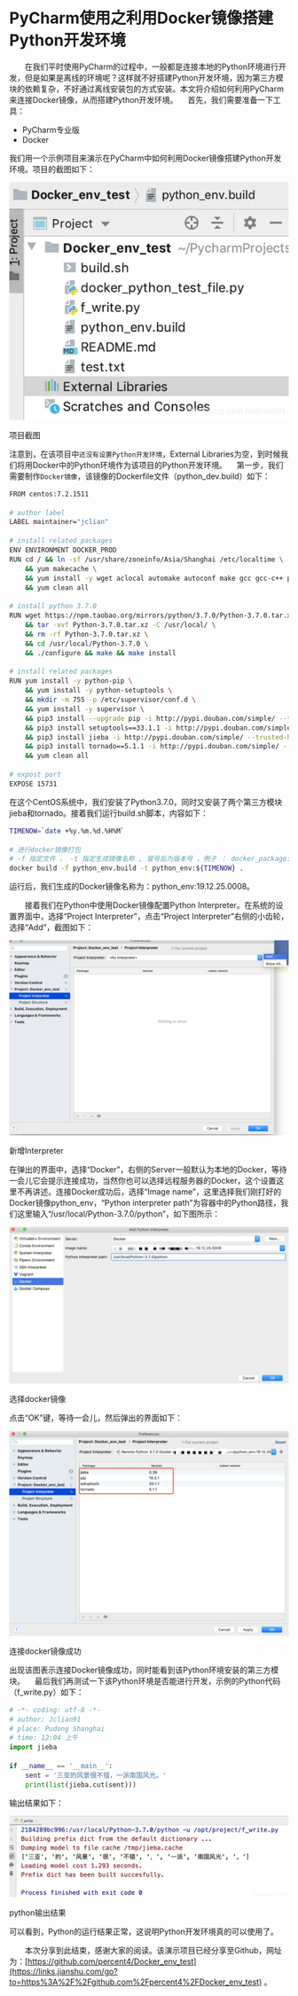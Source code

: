 # PyCharm使用之利用Docker镜像搭建Python开发环境

  在我们平时使用PyCharm的过程中，一般都是连接本地的Python环境进行开发，但是如果是离线的环境呢？这样就不好搭建Python开发环境，因为第三方模块的依赖复杂，不好通过离线安装包的方式安装。本文将介绍如何利用PyCharm来连接Docker镜像，从而搭建Python开发环境。
  首先，我们需要准备一下工具：

- PyCharm专业版
- Docker

我们用一个示例项目来演示在PyCharm中如何利用Docker镜像搭建Python开发环境。项目的截图如下：

![img](PyCharm使用之利用Docker镜像搭建Python开发环境.assets/9419034-fd8e2ea40916acc2.webp)

项目截图

 注意到，在该项目中`还没有设置Python开发环境`，External Libraries为空，到时候我们将用Docker中的Python环境作为该项目的Python开发环境。
  第一步，我们需要制作`Docker镜像`，该镜像的Dockerfile文件（python_dev.build）如下：

```bash
FROM centos:7.2.1511

# author label
LABEL maintainer="jclian"

# install related packages
ENV ENVIRONMENT DOCKER_PROD
RUN cd / && ln -sf /usr/share/zoneinfo/Asia/Shanghai /etc/localtime \
    && yum makecache \
    && yum install -y wget aclocal automake autoconf make gcc gcc-c++ python-devel mysql-devel bzip2 libffi-devel epel-release \
    && yum clean all

# install python 3.7.0
RUN wget https://npm.taobao.org/mirrors/python/3.7.0/Python-3.7.0.tar.xz \
    && tar -xvf Python-3.7.0.tar.xz -C /usr/local/ \
    && rm -rf Python-3.7.0.tar.xz \
    && cd /usr/local/Python-3.7.0 \
    && ./configure && make && make install

# install related packages
RUN yum install -y python-pip \
    && yum install -y python-setuptools \
    && mkdir -m 755 -p /etc/supervisor/conf.d \
    && yum install -y supervisor \
    && pip3 install --upgrade pip -i http://pypi.douban.com/simple/ --trusted-host pypi.douban.com \
    && pip3 install setuptools==33.1.1 -i http://pypi.douban.com/simple/ --trusted-host pypi.douban.com \
    && pip3 install jieba -i http://pypi.douban.com/simple/ --trusted-host pypi.douban.com \
    && pip3 install tornado==5.1.1 -i http://pypi.douban.com/simple/ --trusted-host pypi.douban.com \
    && yum clean all

# expost port
EXPOSE 15731
```

在这个CentOS系统中，我们安装了Python3.7.0，同时又安装了两个第三方模块jieba和tornado。接着我们运行build.sh脚本，内容如下：

```bash
TIMENOW=`date +%y.%m.%d.%H%M`

# 进行docker镜像打包
# -f 指定文件 ， -t 指定生成镜像名称 , 冒号后为版本号 ，例子 ： docker_package:17.08.01.1311
docker build -f python_env.build -t python_env:${TIMENOW} .
```

运行后，我们生成的Docker镜像名称为：python_env:19.12.25.0008。

  接着我们在Python中使用Docker镜像配置Python Interpreter。在系统的设置界面中，选择“Project Interpreter”，点击“Project Interpreter”右侧的小齿轮，选择“Add”，截图如下：

![img](PyCharm使用之利用Docker镜像搭建Python开发环境.assets/9419034-1b2c5e9bb89f6c26.webp)

新增Interpreter

在弹出的界面中，选择“Docker”，右侧的Server一般默认为本地的Docker，等待一会儿它会提示连接成功，当然你也可以选择远程服务器的Docker，这个设置这里不再讲述。连接Docker成功后，选择“Image name”，这里选择我们刚打好的Docker镜像python_env，“Python interpreter path”为容器中的Python路径，我们这里输入“/usr/local/Python-3.7.0/python”，如下图所示：

![img](PyCharm使用之利用Docker镜像搭建Python开发环境.assets/9419034-68668c9f48742469.webp)

选择docker镜像

点击“OK”键，等待一会儿，然后弹出的界面如下：

![img](PyCharm使用之利用Docker镜像搭建Python开发环境.assets/9419034-fa3bbdd4edf4d194.webp)

连接docker镜像成功

出现该图表示连接Docker镜像成功，同时能看到该Python环境安装的第三方模块。
  最后我们再测试一下该Python环境是否能进行开发，示例的Python代码（f_write.py）如下：

```python
# -*- coding: utf-8 -*-
# author: Jclian91
# place: Pudong Shanghai
# time: 12:04 上午
import jieba

if __name__ == '__main__':
    sent = '三亚的风景很不错，一派南国风光。'
    print(list(jieba.cut(sent)))
```

输出结果如下：

![img](PyCharm使用之利用Docker镜像搭建Python开发环境.assets/9419034-ea7eed5c3502217e.webp)

python输出结果

可以看到，Python的运行结果正常，这说明Python开发环境真的可以使用了。

  本次分享到此结束，感谢大家的阅读。该演示项目已经分享至Github，网址为：[https://github.com/percent4/Docker_env_test](https://links.jianshu.com/go?to=https%3A%2F%2Fgithub.com%2Fpercent4%2FDocker_env_test) 。